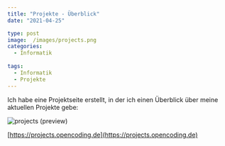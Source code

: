 ```yaml
---
title: "Projekte - Überblick"
date: "2021-04-25"

type: post
image:  /images/projects.png
categories:
  - Informatik
  
tags:
  - Informatik
  - Projekte
---
```


Ich habe eine Projektseite erstellt, in der ich einen Überblick über meine aktuellen Projekte gebe:

![projects (preview)](/images/projects.png)

[https://projects.opencoding.de](https://projects.opencoding.de)